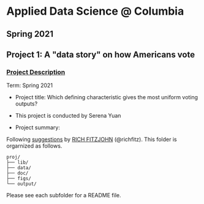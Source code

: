 # Applied Data Science @ Columbia
## Spring 2021
## Project 1: A "data story" on how Americans vote


### [Project Description](doc/)

Term: Spring 2021

+ Project title:  Which defining characteristic gives the most uniform voting outputs?
+ This project is conducted by Serena Yuan

+ Project summary: 


Following [suggestions](http://nicercode.github.io/blog/2013-04-05-projects/) by [RICH FITZJOHN](http://nicercode.github.io/about/#Team) (@richfitz). This folder is orgarnized as follows.

```
proj/
├── lib/
├── data/
├── doc/
├── figs/
└── output/
```

Please see each subfolder for a README file.

